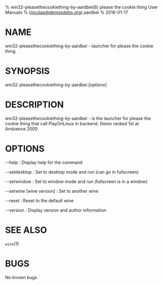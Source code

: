 % win32-pleasethecookiething-by-aardbei(6) please the cookie thing User Manuals
%  (nicolas@demosdebs.org),aardbei
% 2016-01-17

# NAME
win32-pleasethecookiething-by-aardbei - launcher for please the cookie thing

# SYNOPSIS
win32-pleasethecookiething-by-aardbei [*options*]

# DESCRIPTION
win32-pleasethecookiething-by-aardbei - is the launcher for please the cookie thing that call PlayOnLinux in backend.
Demo ranked 1st at Ambience 2000

# OPTIONS
\--help
:   Display help for the command

\--setdesktop
:   Set to desktop mode and run (can go in fullscreen)

\--setwindow
:   Set to window mode and run (fullscreen is in a window)

\--setwine [wine version]
:   Set to another wine

\--reset
:   Reset to the default wine

\--version
:   Display version and author information

# SEE ALSO
`wine`(1)

# BUGS
No known bugs.
